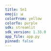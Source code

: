```yaml
---
title: Sn1
emoji: 📊
colorFrom: yellow
colorTo: purple
sdk: streamlit
sdk_version: 1.33.0
app_file: app.py
pinned: false
---
```

